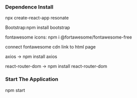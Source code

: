 ### Dependence Install
npx create-react-app resonate

Bootstrap:npm install bootstrap

fontawesome icons: npm i @fortawesome/fontawesome-free

connect fontawesome cdn link to html page

axios -> npm install axios

react-router-dom -> npm install react-router-dom

### Start The Application
npm start